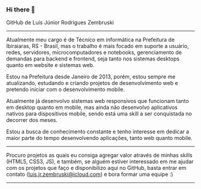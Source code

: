 ### Hi there 👋

 GitHub de Luís Júnior Rodrigues Zembruski
 
 ---------------------------------------------------------
Atualmente meu cargo é de Técnico em informática na Prefeitura de Ibiraiaras, RS - Brasil, mas o trabalho é mais focado em suporte a usuário, redes, servidores, microcomputadores e notebooks, gerenciamento de demandas para backend e frontend, seja tanto nos sistemas desktops quanto em website e sistemas web.

Estou na Prefeitura desde Janeiro de 2013, porém, estou sempre me atualizando, estudando e criando projetos de desenvolvimento web e pretendo iniciar com o desenvolvimento mobile. 

Atualmente já desenvolvo sistemas web responsivos  que funcionam tanto em desktop quanto em mobile, mas ainda não desenvolvo aplicativos nativos para dispositivos mobile, sendo está uma skill a ser conquistada no decorrer dos meses.

Estou a busca de conhecimento constante e tenho interesse em dedicar a maior parte do tempo desenvolvendo aplicações, tanto web quanto mobile.

------------------------------------------------------------
Procuro projetos as quais eu consiga agregar valor através de minhas skills (HTML5, CSS3, JS), e também, se alguém estiver interessado em me ajudar com os projetos que faço e disponibilizo aqui no GitHub, basta entrar em contato (luis.jr.zembruski@icloud.com) e bora formar uma equipe :)

------------------------------------------------------------
